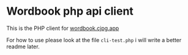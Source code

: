 # Wordbook php api client
This is the PHP client for [wordbook.cjpg.app](https://wordbook.cjpg.app/)

For how to use please look at the file `cli-test.php` i will write a better readme later.
